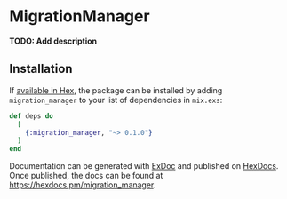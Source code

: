 # MigrationManager

**TODO: Add description**

## Installation

If [available in Hex](https://hex.pm/docs/publish), the package can be installed
by adding `migration_manager` to your list of dependencies in `mix.exs`:

```elixir
def deps do
  [
    {:migration_manager, "~> 0.1.0"}
  ]
end
```

Documentation can be generated with [ExDoc](https://github.com/elixir-lang/ex_doc)
and published on [HexDocs](https://hexdocs.pm). Once published, the docs can
be found at <https://hexdocs.pm/migration_manager>.

